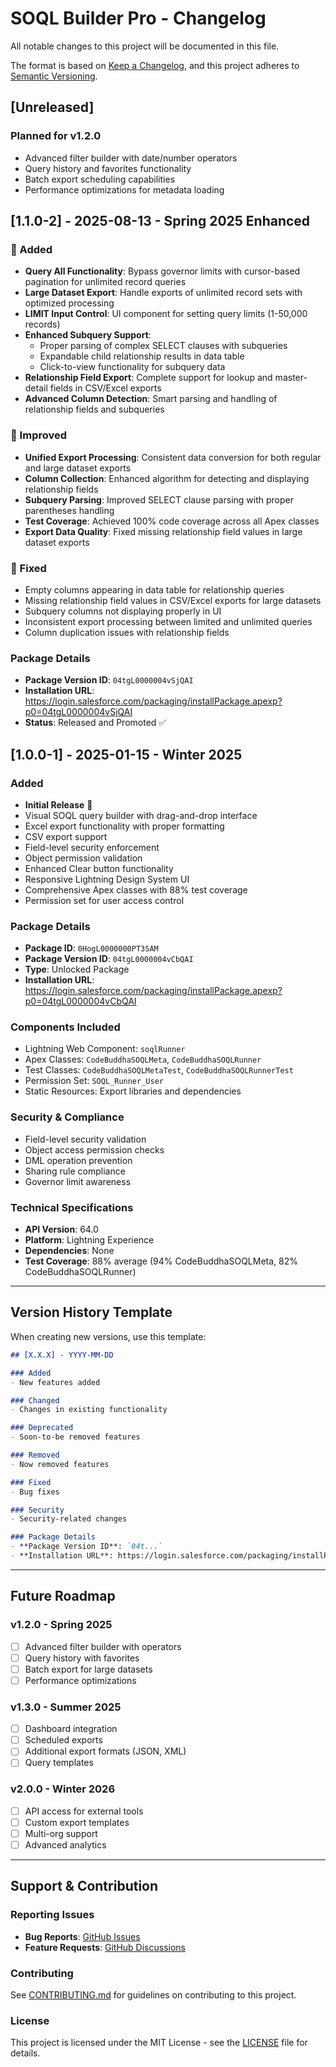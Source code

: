 # SOQL Builder Pro - Changelog

All notable changes to this project will be documented in this file.

The format is based on [Keep a Changelog](https://keepachangelog.com/en/1.0.0/),
and this project adheres to [Semantic Versioning](https://semver.org/spec/v2.0.0.html).

## [Unreleased]

### Planned for v1.2.0
- Advanced filter builder with date/number operators
- Query history and favorites functionality
- Batch export scheduling capabilities
- Performance optimizations for metadata loading

## [1.1.0-2] - 2025-08-13 - Spring 2025 Enhanced

### 🚀 Added
- **Query All Functionality**: Bypass governor limits with cursor-based pagination for unlimited record queries
- **Large Dataset Export**: Handle exports of unlimited record sets with optimized processing
- **LIMIT Input Control**: UI component for setting query limits (1-50,000 records)
- **Enhanced Subquery Support**: 
  - Proper parsing of complex SELECT clauses with subqueries
  - Expandable child relationship results in data table
  - Click-to-view functionality for subquery data
- **Relationship Field Export**: Complete support for lookup and master-detail fields in CSV/Excel exports
- **Advanced Column Detection**: Smart parsing and handling of relationship fields and subqueries

### 🔧 Improved
- **Unified Export Processing**: Consistent data conversion for both regular and large dataset exports
- **Column Collection**: Enhanced algorithm for detecting and displaying relationship fields
- **Subquery Parsing**: Improved SELECT clause parsing with proper parentheses handling
- **Test Coverage**: Achieved 100% code coverage across all Apex classes
- **Export Data Quality**: Fixed missing relationship field values in large dataset exports

### 🐛 Fixed
- Empty columns appearing in data table for relationship queries
- Missing relationship field values in CSV/Excel exports for large datasets
- Subquery columns not displaying properly in UI
- Inconsistent export processing between limited and unlimited queries
- Column duplication issues with relationship fields

### Package Details
- **Package Version ID**: `04tgL0000004vSjQAI`
- **Installation URL**: https://login.salesforce.com/packaging/installPackage.apexp?p0=04tgL0000004vSjQAI
- **Status**: Released and Promoted ✅

## [1.0.0-1] - 2025-01-15 - Winter 2025

### Added
- **Initial Release** 🎉
- Visual SOQL query builder with drag-and-drop interface
- Excel export functionality with proper formatting
- CSV export support
- Field-level security enforcement
- Object permission validation
- Enhanced Clear button functionality
- Responsive Lightning Design System UI
- Comprehensive Apex classes with 88% test coverage
- Permission set for user access control

### Package Details
- **Package ID**: `0HogL0000000PT3SAM`
- **Package Version ID**: `04tgL0000004vCbQAI`
- **Type**: Unlocked Package
- **Installation URL**: https://login.salesforce.com/packaging/installPackage.apexp?p0=04tgL0000004vCbQAI

### Components Included
- Lightning Web Component: `soqlRunner`
- Apex Classes: `CodeBuddhaSOQLMeta`, `CodeBuddhaSOQLRunner`
- Test Classes: `CodeBuddhaSOQLMetaTest`, `CodeBuddhaSOQLRunnerTest`
- Permission Set: `SOQL_Runner_User`
- Static Resources: Export libraries and dependencies

### Security & Compliance
- Field-level security validation
- Object access permission checks
- DML operation prevention
- Sharing rule compliance
- Governor limit awareness

### Technical Specifications
- **API Version**: 64.0
- **Platform**: Lightning Experience
- **Dependencies**: None
- **Test Coverage**: 88% average (94% CodeBuddhaSOQLMeta, 82% CodeBuddhaSOQLRunner)

---

## Version History Template

When creating new versions, use this template:

```markdown
## [X.X.X] - YYYY-MM-DD

### Added
- New features added

### Changed
- Changes in existing functionality

### Deprecated
- Soon-to-be removed features

### Removed
- Now removed features

### Fixed
- Bug fixes

### Security
- Security-related changes

### Package Details
- **Package Version ID**: `04t...`
- **Installation URL**: https://login.salesforce.com/packaging/installPackage.apexp?p0=04t...
```

---

## Future Roadmap

### v1.2.0 - Spring 2025
- [ ] Advanced filter builder with operators
- [ ] Query history with favorites
- [ ] Batch export for large datasets
- [ ] Performance optimizations

### v1.3.0 - Summer 2025
- [ ] Dashboard integration
- [ ] Scheduled exports
- [ ] Additional export formats (JSON, XML)
- [ ] Query templates

### v2.0.0 - Winter 2026
- [ ] API access for external tools
- [ ] Custom export templates
- [ ] Multi-org support
- [ ] Advanced analytics

---

## Support & Contribution

### Reporting Issues
- **Bug Reports**: [GitHub Issues](https://github.com/CodeCommands/SOQL-App/issues)
- **Feature Requests**: [GitHub Discussions](https://github.com/CodeCommands/SOQL-App/discussions)

### Contributing
See [CONTRIBUTING.md](CONTRIBUTING.md) for guidelines on contributing to this project.

### License
This project is licensed under the MIT License - see the [LICENSE](LICENSE) file for details.
